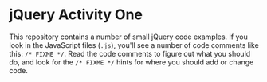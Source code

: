 # jQuery Activity One

This repository contains a number of small jQuery code examples. If you look in the JavaScript files (`.js`), you'll see a number of code comments like this: `/* FIXME */`. Read the code comments to figure out what you should do, and look for the `/* FIXME */` hints for where you should add or change code.
